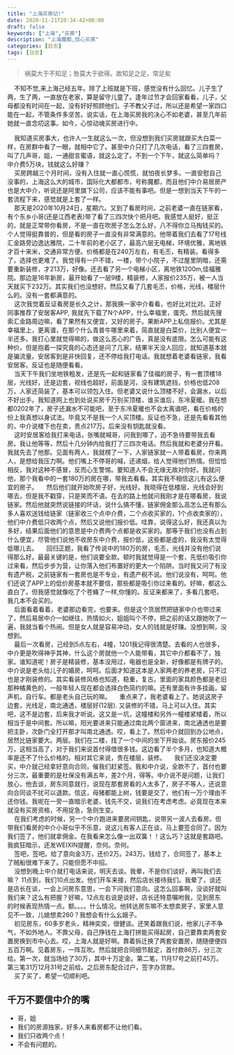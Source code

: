 ```yaml
---
title: "上海买房记!"
date: 2020-11-21T20:34:42+08:00
draft: false
keywords: ["上海","买房"]
description: "上海魔都,惊心买房"
categories: [日志]
tags: [日志]
---
```



>祸莫大于不知足；咎莫大于欲得。故知足之足，常足矣     

&nbsp;&nbsp;&nbsp;&nbsp;不知不觉,来上海己经五年。除了上班就是下班，感觉没有什么回忆。儿子生了两，生了两，一直放在老家，算是留守儿童了。逢年过节才会回家看看，儿子，父母都没有时间在一起，没有好好照顾他们。子不教父子过，所以还是希望一家四口能在一起，不管条件多坚苦。说实话，在上海买房我的决心不如老婆，甚至几年前她就一直念叨这事。如今，心惊动魂买房进行中。
<!--more-->
&nbsp;&nbsp;&nbsp;&nbsp;我知道买房事大，也许人一生就这么一次，但没想到我们买房就跟买大白菜一样，在房群中看了一眼，就相中它了。甚至中介只打了几次电话，看了三四套房，叫了几声哥，姐，一通甜言蜜语，就这么定了。不到一个下午，就这么简单吗？ 中介费5万块，钱就这么好赚？    
&nbsp;&nbsp;&nbsp;&nbsp;买房跨越三个月时间，没有入住就一直心慌慌，就怕夜长梦多。一直安慰自己没事的，上海这么大的城市，国际化大都都市，号称魔都，而且他们中介易居房产也是大中介，听说还是阿里旗下公司，应该不能有事吧。但是一想到当天下午的一套流程下来，感觉就是上套了一样。   
&nbsp;&nbsp;&nbsp;&nbsp;那天是2020年10月24日，星期六。又到了看房时间，之前老婆一直在链家看，有个东乡小哥(还是江西老表)带了看了三四次快个把月吧。我感觉人挺好，挺正的，就是正常带你看房，不是一直在吹房子怎么怎么好，八不得你立马掏钱买的。个人觉得挺靠普的，但是看的房子一直没有非常满意的。他带着我们去看了17号线汇金路旁边逸达雅院，二十年前的老小区了，最高六层无电梯，环境优雅，离地铁才百十来米，交通非常方便。价格都是在240万左右，有毛丕，有精装。看得多了，选择也更难了。我觉得有一户不错，一楼，带个小院子，不过屋里阴暗，还需要重新装修，才213万，好像。还去看了另一个电梯小区，离地铁1200m,佳福雅院。那边是16年新房，最开始看了一层9楼，精装修，人家报价235万，被一人当天就买下232万。其实我们也没想好。然后又看了几套毛丕，价格，光线，楼层什么的。没有一套都满意的。   
&nbsp;&nbsp;&nbsp;&nbsp;这次我觉着反证看房是长久之计，那我换一家中介看看，也好比对比对。正好同事推荐了安居客APP, 我就先下载了N个APP，什么幸福里，蛋壳。然后就先搜索汇金路周边嘛，看了果然有又便宜，又好的房子。果断APP上私信报价。尤其是幸福里上，更离谱，在那个什么青普牛哪里来着，简直就是白菜价，比别人便宜一半还多。我打心里就觉得嘛的，做这么恶心的广告，真是没有底限。怎么可能有这种价，但是抱着一探究竟的心态还是问了几家，结果半天没人回应，就知道基本就是骗流量。安居客到是非快回复，还不停给我打电话。我就想着老婆看链家，我看安居客。反证也是随便看看。   
&nbsp;&nbsp;&nbsp;&nbsp;当天下午我们坐地铁粗发，还是先一起和链家看了佳福的房子，有一套顶楼18层，光线好，还是边套，视线也超好，前面是河，没有建筑遮挡，价格也低208万，人家还简装了，基本可以领包入住。但老婆又说什么顶楼不好，会漏水，以后不好出手。我知道网上也到处说买房千万别买顶楼，谁买谁后，东冷夏暖。我在想都0202年了，房子还漏水不可能吧，至于东冷夏暖也不会太离谱吧，看在价格的份上我真想以身试法。毕竟又不是我一个人买顶楼。反证也不急，还是先看看其他的，中介说楼下也在卖，贵点217万。后来没有钥匙就没看。    
&nbsp;&nbsp;&nbsp;&nbsp;这时安居客给我打来电话，张嘴就喊哥，问我到哪了，迫不急待要带我去看房。我让他等等，然后十几分钟内给我打了三四次电话。然后我就和老婆分开看。我就先去了他那。见面有两人，我就楞了一下，人家链家就一人带着看房，你来两人，是想给我压力啊。他们嘴上不停哥的喊，还递烟，给人觉得他们热情。但恰恰相反，我对这种不感冒，反而心生警惕。要知道人不会无缘无故对你好。我就问他，那个我看中的一套180万的房在哪，带我去看看。其实我不相信这儿有这么便宜的房子。
&nbsp;&nbsp;&nbsp;&nbsp;然后他们就开始吹房子好，光线好。我晓得在低楼层，光线会好到哪去，但是我不戳穿，只是笑而不语。在去的路上他就问我刚才是在哪看房，我说链家。然后他就突然说链接的坏话，说什么搞不懂，链家佣金那么高怎么还有那么多人喜欢送钱给链家（链家收三个点中介费，二个点收买家的，1个点收卖家的），他们中介费低只收两个点，然后又说他们报价低。哇靠，说得这么好，我还真以为多好，结果后面他们的意思是中介费两个点都是收买家的。那等于我们也没有占到什么便宜，尽管他们说他不收房东中介费，报价低，这些都是虚的，我没有太觉得低哪儿去。
&nbsp;&nbsp;&nbsp;&nbsp;回归正题，我看了传说中的180万的房，毛丕，光线并没有他们说得那么好。最最关键的是，他们说要全款。顿时我就觉得是一个套，先低价吸引你过来看，然后步步为营，让你落入他们布置好的更大一个陷阱。当时我又问了有没有遗产税，之前链家有一套房也是不专业，有遗产税不说。他们说没有，呵呵。他们还说了APP上的低价房基本就不要信，那些都是吸引你过来看的。好嘛，都这么直白了。但我感觉就像吃了个苍蝇了一样,你懂的。反证来都来了，多看几套吧，我几本不会买的。    
&nbsp;&nbsp;&nbsp;&nbsp;后面看着看着，老婆那边看完，也要来。但是这个货居然把链家中介也带过来了，然后易居中介一如继往，热情如火，姐姐叫个不停，把之前的话又跟她吹了一遍，我就当看个热闹。但是女人就是容易冲动，女人的钱就是好赚。没想到啊，没想到。    
&nbsp;&nbsp;&nbsp;&nbsp;最后一次看房，己经到5点左右，4幢，1201我记得很清楚。去看的人也很多，中介更是吹得神乎其神，什么这个房就他一个人能带看，其它中介都看不了，独家。谁知道呢！房子是精装修，基本没用过，电器也是全新，好像都是有牌子的。中介说是老头给儿子的婚房，呵呵。后面才知道这本是人家两老的养老房，只不过也是才刚装修的。其实看装修风格也知道，稳重，复古。里面的家具颜色都是老旧那种橘黄色的，一般年轻人现在都会选择白色简约的嘛。还有里面有许多挂画，留声机，自行车。都是老头自己玩的嘛。
&nbsp;&nbsp;&nbsp;&nbsp;重点来了，我老婆看上了。她说这房子边套，光线足，南北通透，楼层好(12层). 又装修的不错，马上可以入住。其实吧，这不是边套，后来我才听说。这又是一坑，这幢楼和另外一幢楼紧矮着，所以相当于是中间套。所以嘛，阳光要进来只能通过南北两个窗进来，南北通透也是要把主卧，次卧门全打开那才叫南北通透。哎，看上了。然后中介就回到办公地点，居然比链家要大。两层。我们在二楼，找了一个中间的坐下开始谈。房东报价245万，这相当高了，对于我们来说首付得借很多钱。这边看了半个多月，也知道大概率是还不了什么价格的。相对其它来说，贵在楼层，装修。
&nbsp;&nbsp;&nbsp;&nbsp;我们还没决定要买，中介就己经拿好意向合同，催我们赶紧签。我和中介说，全款不了，首付也要分三次，最重要的是社保没有满五年，差2个月，得等。中介说不是问题，让我们放心，他去谈，房东同意就行，说现在那套房看的人太多了，房子不等人，还说意向合同谈不扰可以退款。信这，母猪都能上树，钱要是交了，他们有一万个理由不还你钱。我呢在一旁一直暗示老婆，钱先不交，说我们在考虑考虑。必竟现在本来就没有买房资格，不用捉急，急则生变。    
&nbsp;&nbsp;&nbsp;&nbsp;在我们考虑的时候，另一个中介跑进来要房间钥匙，说带另一波人去看房。但带我们看房的中介小哥似乎不乐意，说这儿有客人正在谈，马上要签合同了。因为我们签了，他们就拿佣金。在我看来怎么像一出双簧！！这么巧？这就是套路吧。我疯狂暗示，还发WEIXIN提醒，奈何。奈何。   
&nbsp;&nbsp;&nbsp;&nbsp;签吧，签吧。给了意向金3万，还价2万。243万。钱给了，合同签了，基本上了贼船很难下来了。只能但愿不中招。   
&nbsp;&nbsp;&nbsp;&nbsp;没想到晚上中介就打电话来说，明天去谈。我晕，不是你们谈好，再叫我们去嘛？ 11点到，我们10点出发。他们开车来接，然后店长接待我们。我晕了，谈还是店长在谈，一会上问房东意思，一会下问我们意向。这怎么回事啊，没谈好就叫我们来？这么有把握？好嘛，12点左右说是谈好，店长还特意嘱咐我，见到房东的时候表现热情一点。额。。。。什么情况。他转达房东嘛不太想卖房子，家里人意见不一致，儿媳想卖260？我想会有什么幺娥子。    
&nbsp;&nbsp;&nbsp;&nbsp;初见房东，60多岁老头，精神奕奕，很健谈。还笑着跟我们说，他家儿子不争气，不如外地人。不靠父母，自己挣钱在上海打拼能买得起房，自己要靠卖两套安置房换到市中心去。哎，上海人就是好啊。靠着拆迁换了两套安置房，随随便便四五百万啊。见着房东，一阵互吹。然后就把合同细节敲定，首付款86万，分三次给。第一次，就当场给了30万，其中十万定金。第二笔，11月17号之前打45万。第三笔31万12月31号之前给。之后房东配合过户，签字办贷款。   
&nbsp;&nbsp;&nbsp;&nbsp;买了买了，希望一切顺利吧。

## 千万不要信中介的嘴
* 哥，姐
* 我们的房源独家，好多人来看房都不让他们看。
* 我们只收两个点！
* 不会有问题的。
